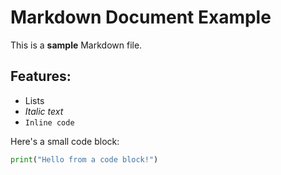 # Markdown Document Example

This is a **sample** Markdown file.

## Features:

*   Lists
*   _Italic text_
*   `Inline code`

Here's a small code block:

```python
print("Hello from a code block!")
```